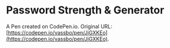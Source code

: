 # Password Strength & Generator

A Pen created on CodePen.io. Original URL: [https://codepen.io/vassbo/pen/JjGXKEo](https://codepen.io/vassbo/pen/JjGXKEo).

